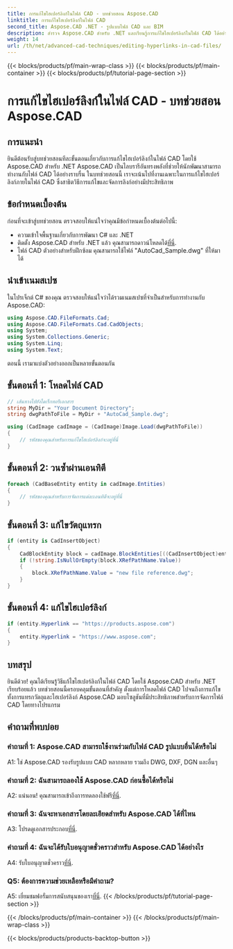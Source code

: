 ```yaml
---
title: การแก้ไขไฮเปอร์ลิงก์ในไฟล์ CAD - บทช่วยสอน Aspose.CAD
linktitle: การแก้ไขไฮเปอร์ลิงก์ในไฟล์ CAD
second_title: Aspose.CAD .NET - รูปแบบไฟล์ CAD และ BIM
description: สำรวจ Aspose.CAD สำหรับ .NET และเรียนรู้การแก้ไขไฮเปอร์ลิงก์ในไฟล์ CAD ได้อย่างง่ายดาย เสริมทักษะการจัดการไฟล์ CAD ของคุณด้วยบทช่วยสอนที่ครอบคลุมนี้
weight: 14
url: /th/net/advanced-cad-techniques/editing-hyperlinks-in-cad-files/
---
```


{{< blocks/products/pf/main-wrap-class >}}
{{< blocks/products/pf/main-container >}}
{{< blocks/products/pf/tutorial-page-section >}}

# การแก้ไขไฮเปอร์ลิงก์ในไฟล์ CAD - บทช่วยสอน Aspose.CAD

## การแนะนำ

ยินดีต้อนรับสู่บทช่วยสอนทีละขั้นตอนเกี่ยวกับการแก้ไขไฮเปอร์ลิงก์ในไฟล์ CAD โดยใช้ Aspose.CAD สำหรับ .NET Aspose.CAD เป็นไลบรารีอันทรงพลังที่ช่วยให้นักพัฒนาสามารถทำงานกับไฟล์ CAD ได้อย่างราบรื่น ในบทช่วยสอนนี้ เราจะเน้นไปที่งานเฉพาะในการแก้ไขไฮเปอร์ลิงก์ภายในไฟล์ CAD ซึ่งสาธิตวิธีการแก้ไขและจัดการลิงก์อย่างมีประสิทธิภาพ

## ข้อกำหนดเบื้องต้น

ก่อนที่จะเข้าสู่บทช่วยสอน ตรวจสอบให้แน่ใจว่าคุณมีข้อกำหนดเบื้องต้นต่อไปนี้:

- ความเข้าใจพื้นฐานเกี่ยวกับการพัฒนา C# และ .NET
-  ติดตั้ง Aspose.CAD สำหรับ .NET แล้ว คุณสามารถดาวน์โหลดได้[ที่นี่](https://releases.aspose.com/cad/net/).
- ไฟล์ CAD ตัวอย่างสำหรับฝึกซ้อม คุณสามารถใช้ไฟล์ "AutoCad_Sample.dwg" ที่ให้มาได้

## นำเข้าเนมสเปซ

ในโปรเจ็กต์ C# ของคุณ ตรวจสอบให้แน่ใจว่าได้รวมเนมสเปซที่จำเป็นสำหรับการทำงานกับ Aspose.CAD:

```csharp
using Aspose.CAD.FileFormats.Cad;
using Aspose.CAD.FileFormats.Cad.CadObjects;
using System;
using System.Collections.Generic;
using System.Linq;
using System.Text;
```

ตอนนี้ เรามาแบ่งตัวอย่างออกเป็นหลายขั้นตอนกัน

## ขั้นตอนที่ 1: โหลดไฟล์ CAD

```csharp
// เส้นทางไปยังไดเร็กทอรีเอกสาร
string MyDir = "Your Document Directory";
string dwgPathToFile = MyDir + "AutoCad_Sample.dwg";

using (CadImage cadImage = (CadImage)Image.Load(dwgPathToFile))
{
    // รหัสของคุณสำหรับการแก้ไขไฮเปอร์ลิงก์จะอยู่ที่นี่
}
```

## ขั้นตอนที่ 2: วนซ้ำผ่านเอนทิตี

```csharp
foreach (CadBaseEntity entity in cadImage.Entities)
{
    // รหัสของคุณสำหรับการจัดการแต่ละเอนทิตีจะอยู่ที่นี่
}
```

## ขั้นตอนที่ 3: แก้ไขวัตถุแทรก

```csharp
if (entity is CadInsertObject)
{
    CadBlockEntity block = cadImage.BlockEntities[((CadInsertObject)entity).Name];
    if (!string.IsNullOrEmpty(block.XRefPathName.Value))
    {
        block.XRefPathName.Value = "new file reference.dwg";
    }
}
```

## ขั้นตอนที่ 4: แก้ไขไฮเปอร์ลิงก์

```csharp
if (entity.Hyperlink == "https://products.aspose.com")
{
    entity.Hyperlink = "https://www.aspose.com";
}
```

## บทสรุป

ยินดีด้วย! คุณได้เรียนรู้วิธีแก้ไขไฮเปอร์ลิงก์ในไฟล์ CAD โดยใช้ Aspose.CAD สำหรับ .NET เรียบร้อยแล้ว บทช่วยสอนนี้ครอบคลุมขั้นตอนที่สำคัญ ตั้งแต่การโหลดไฟล์ CAD ไปจนถึงการแก้ไขทั้งการแทรกวัตถุและไฮเปอร์ลิงก์ Aspose.CAD มอบโซลูชันที่มีประสิทธิภาพสำหรับการจัดการไฟล์ CAD โดยทางโปรแกรม

## คำถามที่พบบ่อย

### คำถามที่ 1: Aspose.CAD สามารถใช้งานร่วมกับไฟล์ CAD รูปแบบอื่นได้หรือไม่

A1: ใช่ Aspose.CAD รองรับรูปแบบ CAD หลากหลาย รวมถึง DWG, DXF, DGN และอื่นๆ

### คำถามที่ 2: ฉันสามารถลองใช้ Aspose.CAD ก่อนซื้อได้หรือไม่

 A2: แน่นอน! คุณสามารถเข้าถึงการทดลองใช้ฟรี[ที่นี่](https://releases.aspose.com/).

### คำถามที่ 3: ฉันจะหาเอกสารโดยละเอียดสำหรับ Aspose.CAD ได้ที่ไหน

 A3: โปรดดูเอกสารประกอบ[ที่นี่](https://reference.aspose.com/cad/net/).

### คำถามที่ 4: ฉันจะได้รับใบอนุญาตชั่วคราวสำหรับ Aspose.CAD ได้อย่างไร

 A4: รับใบอนุญาตชั่วคราว[ที่นี่](https://purchase.aspose.com/temporary-license/).

### Q5: ต้องการความช่วยเหลือหรือมีคำถาม?

 A5: เยี่ยมชมฟอรั่มการสนับสนุนของเรา[ที่นี่](https://forum.aspose.com/c/cad/19).
{{< /blocks/products/pf/tutorial-page-section >}}

{{< /blocks/products/pf/main-container >}}
{{< /blocks/products/pf/main-wrap-class >}}

{{< blocks/products/products-backtop-button >}}
